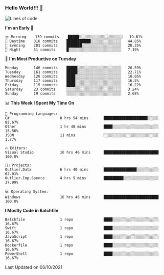 ### Hello World!!! 👋

<!--
**kekotek/kekotek** is a ✨ _special_ ✨ repository because its `README.md` (this file) appears on your GitHub profile.

Here are some ideas to get you started:

- 🔭 I’m currently working on ...
- 🌱 I’m currently learning ...
- 👯 I’m looking to collaborate on ...
- 🤔 I’m looking for help with ...
- 💬 Ask me about ...
- 📫 How to reach me: ...
- 😄 Pronouns: ...
- ⚡ Fun fact: ...
-->

<!--START_SECTION:waka-->
![Lines of code](https://img.shields.io/badge/From%20Hello%20World%20I%27ve%20Written-18753%20lines%20of%20code-blue)

**I'm an Early 🐤** 

```text
🌞 Morning    139 commits    █████░░░░░░░░░░░░░░░░░░░░   19.61% 
🌆 Daytime    318 commits    ███████████░░░░░░░░░░░░░░   44.85% 
🌃 Evening    201 commits    ███████░░░░░░░░░░░░░░░░░░   28.35% 
🌙 Night      51 commits     █░░░░░░░░░░░░░░░░░░░░░░░░   7.19%

```
📅 **I'm Most Productive on Tuesday** 

```text
Monday       146 commits    █████░░░░░░░░░░░░░░░░░░░░   20.59% 
Tuesday      161 commits    █████░░░░░░░░░░░░░░░░░░░░   22.71% 
Wednesday    128 commits    ████░░░░░░░░░░░░░░░░░░░░░   18.05% 
Thursday     117 commits    ████░░░░░░░░░░░░░░░░░░░░░   16.5% 
Friday       115 commits    ████░░░░░░░░░░░░░░░░░░░░░   16.22% 
Saturday     23 commits     ░░░░░░░░░░░░░░░░░░░░░░░░░   3.24% 
Sunday       19 commits     ░░░░░░░░░░░░░░░░░░░░░░░░░   2.68%

```


📊 **This Week I Spent My Time On** 

```text
💬 Programming Languages: 
C#                       8 hrs 54 mins       ████████████████████░░░░░   82.67% 
Other                    1 hr 40 mins        ████░░░░░░░░░░░░░░░░░░░░░   15.56% 
JSON                     11 mins             ░░░░░░░░░░░░░░░░░░░░░░░░░   1.77%

🔥 Editors: 
Visual Studio            10 hrs 46 mins      █████████████████████████   100.0%

🐱‍💻 Projects: 
Outlier.Data             6 hrs 40 mins       ███████████████░░░░░░░░░░   62.01% 
Outlier.Imp.Spence       4 hrs 5 mins        █████████░░░░░░░░░░░░░░░░   37.99%

💻 Operating System: 
Windows                  10 hrs 46 mins      █████████████████████████   100.0%

```

**I Mostly Code in Batchfile** 

```text
Batchfile                1 repo              ████░░░░░░░░░░░░░░░░░░░░░   16.67% 
Swift                    1 repo              ████░░░░░░░░░░░░░░░░░░░░░   16.67% 
JavaScript               1 repo              ████░░░░░░░░░░░░░░░░░░░░░   16.67% 
Dockerfile               1 repo              ████░░░░░░░░░░░░░░░░░░░░░   16.67% 
PowerShell               1 repo              ████░░░░░░░░░░░░░░░░░░░░░   16.67%

```



 Last Updated on 06/10/2021
<!--END_SECTION:waka-->
